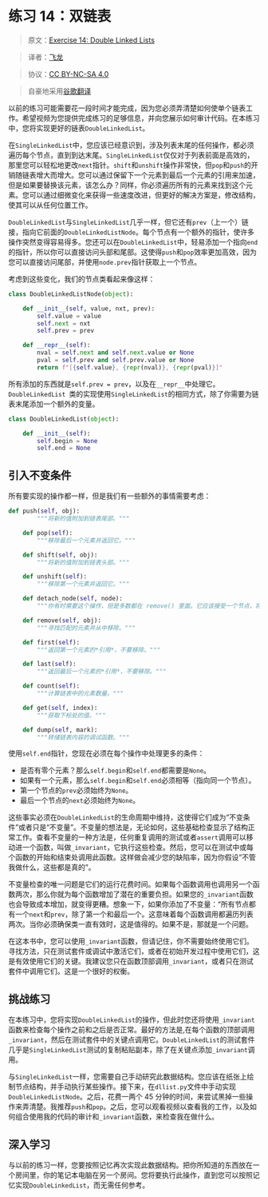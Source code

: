 # 练习 14：双链表

> 原文：[Exercise 14: Double Linked Lists](https://learncodethehardway.org/more-python-book/ex14.html)

> 译者：[飞龙](https://github.com/wizardforcel)

> 协议：[CC BY-NC-SA 4.0](http://creativecommons.org/licenses/by-nc-sa/4.0/)

> 自豪地采用[谷歌翻译](https://translate.google.cn/)

以前的练习可能需要花一段时间才能完成，因为您必须弄清楚如何使单个链表工作。希望视频为您提供完成练习的足够信息，并向您展示如何审计代码。在本练习中，您将实现更好的链表`DoubleLinkedList`。

在`SingleLinkedList`中，您应该已经意识到，涉及列表末尾的任何操作，都必须遍历每个节点，直到到达末尾。`SingleLinkedList`仅仅对于列表前面是高效的，那里您可以轻松地更改`next`指针。`shift`和`unshift`操作非常快，但`pop`和`push`的开销随链表增大而增大。您可以通过保留下一个元素到最后一个元素的引用来加速，但是如果要替换该元素，该怎么办？同样，你必须遍历所有的元素来找到这个元素。您可以通过细微变化来获得一些速度改进，但更好的解决方案是，修改结构，使其可以从任何位置工作。

`DoubleLinkedList`与`SingleLinkedList`几乎一样，但它还有`prev`（上一个）链接，指向它前面的`DoubleLinkedListNode`。每个节点有一个额外的指针，使许多操作突然变得容易得多。您还可以在`DoubleLinkedList`中，轻易添加一个指向`end`的指针，所以你可以直接访问头部和尾部。这使得`push`和`pop`效率更加高效，因为您可以直接访问尾部，并使用`node.prev`指针获取上一个节点。

考虑到这些变化，我们的节点类看起来像这样：

```py
class DoubleLinkedListNode(object):

    def __init__(self, value, nxt, prev):
        self.value = value
        self.next = nxt
        self.prev = prev

    def __repr__(self):
        nval = self.next and self.next.value or None
        pval = self.prev and self.prev.value or None
        return f"[{self.value}, {repr(nval)}, {repr(pval)}]"
```

所有添加的东西就是`self.prev = prev`，以及在`__repr__`中处理它。`DoubleLinkedList `类的实现使用`SingleLinkedList`的相同方式，除了你需要为链表末尾添加一个额外的变量。

```py
class DoubleLinkedList(object):

    def __init__(self):
        self.begin = None
        self.end = None
```

## 引入不变条件

所有要实现的操作都一样，但是我们有一些额外的事情需要考虑：

```py
def push(self, obj):
        """将新的值附加到链表尾部。"""

    def pop(self):
        """移除最后一个元素并返回它。"""

    def shift(self, obj):
        """将新的值附加到链表头部。"""

    def unshift(self):
        """移除第一个元素并返回它。"""

    def detach_node(self, node):
        """你有时需要这个操作，但是多数都在 remove() 里面。它应该接受一个节点，将其从链表分离，无论节点是否在头部、尾部还是在中间。"""

    def remove(self, obj):
        """寻找匹配的元素并从中移除。"""

    def first(self):
        """返回第一个元素的*引用*，不要移除。"""

    def last(self):
        """返回最后一个元素的*引用*，不要移除。"""

    def count(self):
        """计算链表中的元素数量。"""

    def get(self, index):
        """获取下标处的值。"""

    def dump(self, mark):
        """转储链表内容的调试函数。"""
```

使用`self.end`指针，您现在必须在每个操作中处理更多的条件：

+   是否有零个元素？那么`self.begin`和`self.end`都需要是`None`。
+   如果有一个元素，那么`self.begin`和`self.end`必须相等（指向同一个节点）。
+   第一个节点的`prev`必须始终为`None`。
+   最后一个节点的`next`必须始终为`None`。

这些事实必须在`DoubleLinkedList`的生命周期中维持，这使得它们成为“不变条件”或者只是“不变量”。不变量的想法是，无论如何，这些基础检查显示了结构正常工作。查看不变量的一种方法是，任何重复调用的测试或者`assert`调用可以移动进一个函数，叫做`_invariant`，它执行这些检查。然后，您可以在测试中或每个函数的开始和结束处调用此函数。这样做会减少您的缺陷率，因为你假设“不管我做什么，这些都是真的”。

不变量检查的唯一问题是它们的运行花费时间。如果每个函数调用也调用另一个函数两次，那么你就为每个函数增加了潜在的重要负担。如果您的`_invariant`函数也会导致成本增加，就变得更糟。想象一下，如果你添加了不变量：“所有节点都有一个`next`和`prev`，除了第一个和最后一个。这意味着每个函数调用都遍历列表两次。当你必须确保类一直有效时，这是值得的。如果不是，那就是一个问题。

在这本书中，您可以使用`_invariant`函数，但请记住，你不需要始终使用它们。寻找方法，只在测试套件或调试中激活它们，或者在初始开发过程中使用它们，这是有效使用它们的关键。我建议您只在函数顶部调用`_invariant`，或者只在测试套件中调用它们。这是一个很好的权衡。

## 挑战练习

在本练习中，您将实现`DoubleLinkedList`的操作，但此时您还将使用`_invariant`函数来检查每个操作之前和之后是否正常。最好的方法是,在每个函数的顶部调用`_invariant`，然后在测试套件中的关键点调用它。`DoubleLinkedList`的测试套件几乎是`SingleLinkedList`测试的复制粘贴副本，除了在关键点添加`_invariant`调用。

与`SingleLinkedList`一样，您需要自己手动研究此数据结构。您应该在纸张上绘制节点结构，并手动执行某些操作。接下来，在`dllist.py`文件中手动实现`DoubleLinkedListNode`。之后，花费一两个 45 分钟的时间，来尝试黑掉一些操作来弄清楚。我推荐`push`和`pop`。之后，您可以观看视频以查看我的工作，以及如何组合使用我的代码的审计和`_invariant`函数，来检查我在做什么。

## 深入学习

与以前的练习一样，您要按照记忆再次实现此数据结构。把你所知道的东西放在一个房间里，你的笔记本电脑在另一个房间。您将要执行此操作，直到您可以按照记忆实现`DoubleLinkedList`，而无需任何参考。
